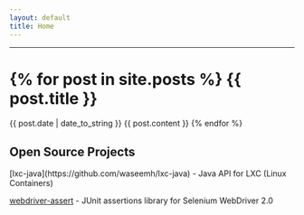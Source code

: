 ```yaml
---
layout: default
title: Home
---
```


<hr />

{% for post in site.posts %}
   {{ post.title }}
   =============
   <span>{{ post.date | date_to_string }}</span>
   {{ post.content }}
{% endfor %}

<h2>Open Source Projects</h2>
[lxc-java](https://github.com/waseemh/lxc-java) - Java API for LXC (Linux Containers)

[webdriver-assert](https://github.com/waseemh/webdriver-assert) - JUnit assertions library for Selenium WebDriver 2.0
